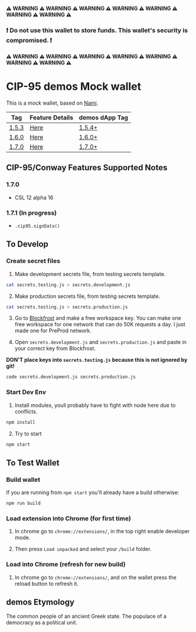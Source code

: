 #### ⚠ WARNING ⚠ WARNING ⚠ WARNING ⚠ WARNING ⚠ WARNING ⚠ WARNING ⚠ WARNING ⚠

### **❗ Do not use this wallet to store funds. This wallet's security is compromised. ❗**

#### ⚠ WARNING ⚠ WARNING ⚠ WARNING ⚠ WARNING ⚠ WARNING ⚠ WARNING ⚠ WARNING ⚠


# CIP-95 demos Mock wallet 

This is a *mock* wallet, based on [Nami](https://github.com/berry-pool/nami).

| Tag  | Feature Details | demos dApp Tag |
| ---- | --------------- | -------------- |
| [1.5.3](https://github.com/Ryun1/cip95-demos-wallet/releases/tag/1.5.3) | [Here](./CHANGELOG.md#153) | [1.5.4+](https://github.com/Ryun1/cip95-cardano-wallet-connector/tags) |
| [1.6.0](https://github.com/Ryun1/cip95-demos-wallet/releases/tag/1.6.0) | [Here](./CHANGELOG.md#160) | [1.6.0+](https://github.com/Ryun1/cip95-cardano-wallet-connector/tags) |
| [1.7.0](https://github.com/Ryun1/cip95-demos-wallet/releases/tag/1.7.0) | [Here](./CHANGELOG.md#170) | [1.7.0+](https://github.com/Ryun1/cip95-cardano-wallet-connector/tags) |

## CIP-95/Conway Features Supported Notes

### 1.7.0
- CSL 12 alpha 16

### 1.7.1 (In progress)
- `.cip95.signData()`

## To Develop

### Create secret files

1. Make development secrets file, from testing secrets template.

```bash
cat secrets.testing.js > secrets.development.js
```

2. Make production secrets file, from testing secrets template.

```bash
cat secrets.testing.js > secrets.production.js
```

3. Go to [Blockfrost](https://blockfrost.io/auth/signin) and make a free workspace key. You can make one free workspace for one network that can do 50K requests a day. I just made one for PreProd network.

4. Open `secrets.development.js` and `secrets.production.js` and paste in your correct key from Blockfrost. 
   
**DON'T place keys into `secrets.testing.js` because this is not ignored by git!**

```bash
code secrets.development.js secrets.production.js
```

### Start Dev Env

1. Install modules, youll probably have to fight with node here due to conflicts.

```bash
npm install
```

2. Try to start


```bash
npm start
```

## To Test Wallet

### Build wallet

If you are running from `npm start` you'll already have a build otherwise:

```bash
npm run build
```

### Load extension into Chrome (for first time)

1. In chrome go to `chrome://extensions/`, in the top right enable developer mode.

2. Then press `Load unpacked` and select your `/build` folder.

### Load into Chrome (refresh for new build)

1. In chrome go to `chrome://extensions/`, and on the wallet press the reload button to refresh it.

## demos Etymology

The common people of an ancient Greek state. The populace of a democracy as a political unit.